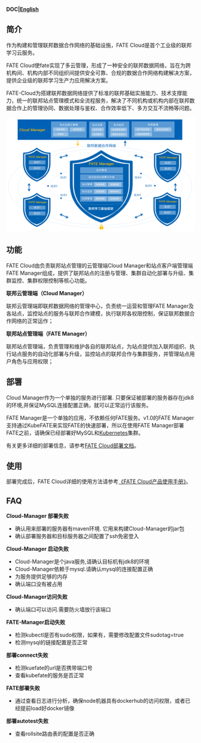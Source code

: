 **DOC|[English](./README.md)**

## 简介 ##
作为构建和管理联邦数据合作网络的基础设施，FATE Cloud是首个工业级的联邦学习云服务。

FATE Cloud使fate实现了多云管理，形成了一种安全的联邦数据网络，旨在为跨机构间、机构内部不同组织间提供安全可靠、合规的数据合作网络构建解决方案，提供企业级的联邦学习生产力应用解决方案。

FATE-Cloud为搭建联邦数据网络提供了标准的联邦基础实施能力、技术支撑能力，统一的联邦站点管理模式和全流程服务，解决了不同机构或机构内部在联邦数据合作上的管理协同、数据处理与鉴权、合作效率低下、多方交互不流畅等问题。

<div style="text-align:center", align=center>
<img src="./images/FATECloud-CN.png" />
</div>

## 功能 ##
FATE Cloud由负责联邦站点管理的云管理端Cloud Manager和站点客户端管理端FATE Manager组成，提供了联邦站点的注册与管理、集群自动化部署与升级、集群监控、集群权限控制等核心功能。

**联邦云管理端（Cloud Manager）**

联邦云管理端即联邦数据网络的管理中心，负责统一运营和管理FATE Manager及各站点，监控站点的服务与联邦合作建模，执行联邦各权限控制，保证联邦数据合作网络的正常运作；

**联邦站点管理端（FATE Manager）**

联邦站点管理端，负责管理和维护各自的联邦站点，为站点提供加入联邦组织、执行站点服务的自动化部署与升级，监控站点的联邦合作与集群服务，并管理站点用户角色与应用权限；

## 部署 ##
Cloud Manager作为一个单独的服务进行部署. 只要保证被部署的服务器存在jdk8的环境,并保证MySQL连接配置正确，就可以正常运行该服务。

FATE Manager是一个单独的应用，不依赖任何FATE服务。v1.0的FATE Manager支持通过KubeFATE来实现FATE的快速部署，所以在使用FATE Manager部署FATE之前，请确保已经部署好MySQL和[Kubernetes](http://kubernetes)集群。

有关更多详细的部署信息，请参考[FATE Cloud部署文档](http://bushu)。

## 使用 ##
部署完成后，FATE Cloud详细的使用方法请参考[《FATE Cloud产品使用手册》](http://manual)。

## FAQ ##
**Cloud-Manager 部署失败**

- 确认用来部署的服务器有maven环境. 它用来构建Cloud-Manager的jar包
- 确认部署服务器和目标服务器之间配置了ssh免密登入

**Cloud-Manager 启动失败**

- Cloud-Manager是个java服务,请确认目标机有jdk8的环境
- Cloud-Manager依赖于mysql.请确认mysql的连接配置正确
- 为服务提供足够的内存
- 确认端口没有被占用

**Cloud-Manager访问失败**

- 确认端口可以访问.需要防火墙放行该端口

**FATE-Manager启动失败**

- 检测kubectl是否有sudo权限，如果有，需要修改配置文件sudotag=true
- 检测mysql的链接配置是否正常

**部署connect失败**

- 检测kuefate的url是否携带端口号
- 查看kubefate的服务是否正常

**FATE部署失败**

- 通过查看日志进行分析，确保node机器具有dockerhub的访问权限，或者已经提前load好docker镜像

**部署autotest失败**

- 查看rollsite路由表的配置是否正确